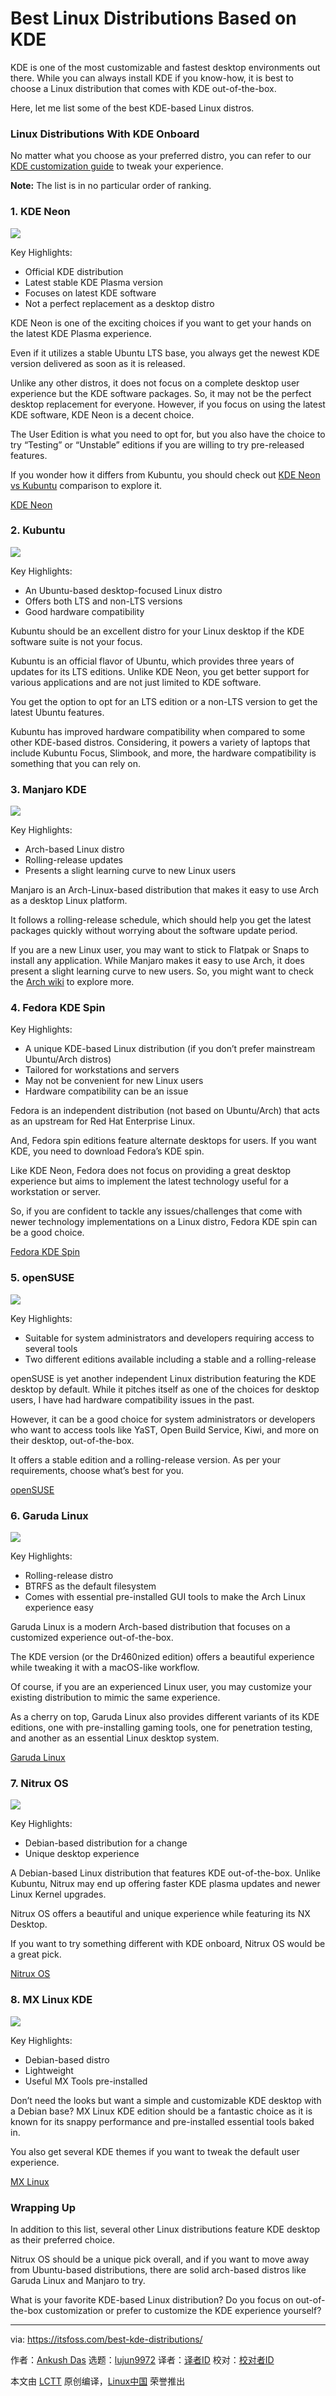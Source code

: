 [#]: subject: "Best Linux Distributions Based on KDE"
[#]: via: "https://itsfoss.com/best-kde-distributions/"
[#]: author: "Ankush Das https://itsfoss.com/author/ankush/"
[#]: collector: "lujun9972"
[#]: translator: " "
[#]: reviewer: " "
[#]: publisher: " "
[#]: url: " "

Best Linux Distributions Based on KDE
======

KDE is one of the most customizable and fastest desktop environments out there. While you can always install KDE if you know-how, it is best to choose a Linux distribution that comes with KDE out-of-the-box.

Here, let me list some of the best KDE-based Linux distros.

### Linux Distributions With KDE Onboard

No matter what you choose as your preferred distro, you can refer to our [KDE customization guide][1] to tweak your experience.

**Note:** The list is in no particular order of ranking.

### 1\. KDE Neon

![][2]

Key Highlights:

  * Official KDE distribution
  * Latest stable KDE Plasma version
  * Focuses on latest KDE software
  * Not a perfect replacement as a desktop distro



KDE Neon is one of the exciting choices if you want to get your hands on the latest KDE Plasma experience.

Even if it utilizes a stable Ubuntu LTS base, you always get the newest KDE version delivered as soon as it is released.

Unlike any other distros, it does not focus on a complete desktop user experience but the KDE software packages. So, it may not be the perfect desktop replacement for everyone. However, if you focus on using the latest KDE software, KDE Neon is a decent choice.

The User Edition is what you need to opt for, but you also have the choice to try “Testing” or “Unstable” editions if you are willing to try pre-released features.

If you wonder how it differs from Kubuntu, you should check out [KDE Neon vs Kubuntu][3] comparison to explore it.

[KDE Neon][4]

### 2\. Kubuntu

![][5]

Key Highlights:

  * An Ubuntu-based desktop-focused Linux distro
  * Offers both LTS and non-LTS versions
  * Good hardware compatibility



Kubuntu should be an excellent distro for your Linux desktop if the KDE software suite is not your focus.

Kubuntu is an official flavor of Ubuntu, which provides three years of updates for its LTS editions. Unlike KDE Neon, you get better support for various applications and are not just limited to KDE software.

You get the option to opt for an LTS edition or a non-LTS version to get the latest Ubuntu features.

Kubuntu has improved hardware compatibility when compared to some other KDE-based distros. Considering, it powers a variety of laptops that include Kubuntu Focus, Slimbook, and more, the hardware compatibility is something that you can rely on.

### 3\. Manjaro KDE

![][6]

Key Highlights:

  * Arch-based Linux distro
  * Rolling-release updates
  * Presents a slight learning curve to new Linux users



Manjaro is an Arch-Linux-based distribution that makes it easy to use Arch as a desktop Linux platform.

It follows a rolling-release schedule, which should help you get the latest packages quickly without worrying about the software update period.

If you are a new Linux user, you may want to stick to Flatpak or Snaps to install any application. While Manjaro makes it easy to use Arch, it does present a slight learning curve to new users. So, you might want to check the [Arch wiki][7] to explore more.

### 4\. Fedora KDE Spin

Key Highlights:

  * A unique KDE-based Linux distribution (if you don’t prefer mainstream Ubuntu/Arch distros)
  * Tailored for workstations and servers
  * May not be convenient for new Linux users
  * Hardware compatibility can be an issue



Fedora is an independent distribution (not based on Ubuntu/Arch) that acts as an upstream for Red Hat Enterprise Linux.

And, Fedora spin editions feature alternate desktops for users. If you want KDE, you need to download Fedora’s KDE spin.

Like KDE Neon, Fedora does not focus on providing a great desktop experience but aims to implement the latest technology useful for a workstation or server.

So, if you are confident to tackle any issues/challenges that come with newer technology implementations on a Linux distro, Fedora KDE spin can be a good choice.

[Fedora KDE Spin][8]

### 5\. openSUSE

![][9]

Key Highlights:

  * Suitable for system administrators and developers requiring access to several tools
  * Two different editions available including a stable and a rolling-release



openSUSE is yet another independent Linux distribution featuring the KDE desktop by default. While it pitches itself as one of the choices for desktop users, I have had hardware compatibility issues in the past.

However, it can be a good choice for system administrators or developers who want to access tools like YaST, Open Build Service, Kiwi, and more on their desktop, out-of-the-box.

It offers a stable edition and a rolling-release version. As per your requirements, choose what’s best for you.

[openSUSE][10]

### 6\. Garuda Linux

![][11]

Key Highlights:

  * Rolling-release distro
  * BTRFS as the default filesystem
  * Comes with essential pre-installed GUI tools to make the Arch Linux experience easy



Garuda Linux is a modern Arch-based distribution that focuses on a customized experience out-of-the-box.

The KDE version (or the Dr460nized edition) offers a beautiful experience while tweaking it with a macOS-like workflow.

Of course, if you are an experienced Linux user, you may customize your existing distribution to mimic the same experience.

As a cherry on top, Garuda Linux also provides different variants of its KDE editions, one with pre-installing gaming tools, one for penetration testing, and another as an essential Linux desktop system.

[Garuda Linux][12]

### 7\. Nitrux OS

![][13]

Key Highlights:

  * Debian-based distribution for a change
  * Unique desktop experience



A Debian-based Linux distribution that features KDE out-of-the-box. Unlike Kubuntu, Nitrux may end up offering faster KDE plasma updates and newer Linux Kernel upgrades.

Nitrux OS offers a beautiful and unique experience while featuring its NX Desktop.

If you want to try something different with KDE onboard, Nitrux OS would be a great pick.

[Nitrux OS][14]

### 8\. MX Linux KDE

![][15]

Key Highlights:

  * Debian-based distro
  * Lightweight
  * Useful MX Tools pre-installed



Don’t need the looks but want a simple and customizable KDE desktop with a Debian base? MX Linux KDE edition should be a fantastic choice as it is known for its snappy performance and pre-installed essential tools baked in.

You also get several KDE themes if you want to tweak the default user experience.

[MX Linux][16]

### Wrapping Up

In addition to this list, several other Linux distributions feature KDE desktop as their preferred choice.

Nitrux OS should be a unique pick overall, and if you want to move away from Ubuntu-based distributions, there are solid arch-based distros like Garuda Linux and Manjaro to try.

What is your favorite KDE-based Linux distribution? Do you focus on out-of-the-box customization or prefer to customize the KDE experience yourself?

--------------------------------------------------------------------------------

via: https://itsfoss.com/best-kde-distributions/

作者：[Ankush Das][a]
选题：[lujun9972][b]
译者：[译者ID](https://github.com/译者ID)
校对：[校对者ID](https://github.com/校对者ID)

本文由 [LCTT](https://github.com/LCTT/TranslateProject) 原创编译，[Linux中国](https://linux.cn/) 荣誉推出

[a]: https://itsfoss.com/author/ankush/
[b]: https://github.com/lujun9972
[1]: https://itsfoss.com/kde-customization
[2]: https://i0.wp.com/itsfoss.com/wp-content/uploads/2020/08/kde-neon-information-20-04.jpg?resize=800%2C397&ssl=1
[3]: https://itsfoss.com/kde-neon-vs-kubuntu/
[4]: https://neon.kde.org/index
[5]: https://i0.wp.com/itsfoss.com/wp-content/uploads/2020/01/kubuntu-kde.jpg?resize=800%2C450&ssl=1
[6]: https://i1.wp.com/itsfoss.com/wp-content/uploads/2020/11/manjaro-20-desktop.jpeg?resize=800%2C440&ssl=1
[7]: https://wiki.archlinux.org
[8]: https://spins.fedoraproject.org/en/kde/
[9]: https://i1.wp.com/itsfoss.com/wp-content/uploads/2021/10/opensuse-kde.png?resize=800%2C423&ssl=1
[10]: https://www.opensuse.org
[11]: https://i2.wp.com/itsfoss.com/wp-content/uploads/2020/12/Garuda-Linux-review.png?resize=800%2C450&ssl=1
[12]: https://garudalinux.org
[13]: https://i0.wp.com/itsfoss.com/wp-content/uploads/2021/10/nitrux-os-kde.png?resize=800%2C450&ssl=1
[14]: https://nxos.org
[15]: https://i1.wp.com/itsfoss.com/wp-content/uploads/2020/08/mx-linux-19-2-kde.jpg?resize=800%2C452&ssl=1
[16]: https://mxlinux.org

